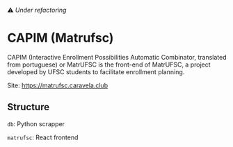 ⚠️ _Under refactoring_

# CAPIM (Matrufsc)

CAPIM (Interactive Enrollment Possibilities Automatic Combinator, translated from portuguese) or MatrUFSC is the front-end of MatrUFSC, a project developed by UFSC students to facilitate enrollment planning.

Site: https://matrufsc.caravela.club

## Structure

`db`: Python scrapper

`matrufsc`: React frontend
